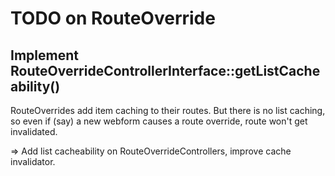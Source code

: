 # TODO on RouteOverride
## Implement RouteOverrideControllerInterface::getListCacheability()
RouteOverrides add item caching to their routes. But there is no list caching, so even if (say) a new webform causes a route override, route won't get invalidated.

=> Add list cacheability on RouteOverrideControllers, improve cache invalidator.